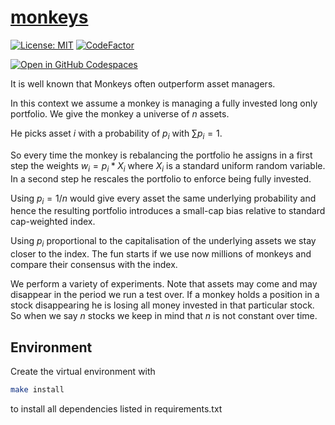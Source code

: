 # [monkeys](https://tschm.github.io/monkeys/book)

[![License: MIT](https://img.shields.io/badge/License-MIT-yellow.svg)](LICENSE)
[![CodeFactor](https://www.codefactor.io/repository/github/tschm/monkeys/badge)](https://www.codefactor.io/repository/github/tschm/monkeys)

[![Open in GitHub Codespaces](https://github.com/codespaces/badge.svg)](https://codespaces.new/tschm/monkeys)

It is well known that Monkeys often outperform asset managers.

In this context we assume a monkey is managing a fully invested long only portfolio.
We give the monkey a universe of $n$ assets.

He picks asset $i$ with a probability of $p_i$
with $\sum p_i = 1$.

So every time the monkey is rebalancing the portfolio he assigns in
a first step the weights $w_i = p_i * X_i$ where $X_i$ is a standard uniform
random variable. In a second step he rescales the portfolio to enforce
being fully invested.

Using $p_i=1/n$ would give every asset the same underlying probability
and hence the resulting portfolio introduces a small-cap bias relative
to standard cap-weighted index.

Using $p_i$ proportional to the capitalisation of the underlying assets
we stay closer to the index. The fun starts if we use now millions of monkeys
and compare their consensus with the index.

We perform a variety of experiments. Note that assets may come and may disappear
in the period we run a test over. If a monkey holds a position in a stock
disappearing he is losing all money invested in that particular stock.
So when we say $n$ stocks we keep in mind that $n$ is not constant over time.

## Environment

Create the virtual environment with

```bash
make install
```

to install all dependencies listed in requirements.txt
